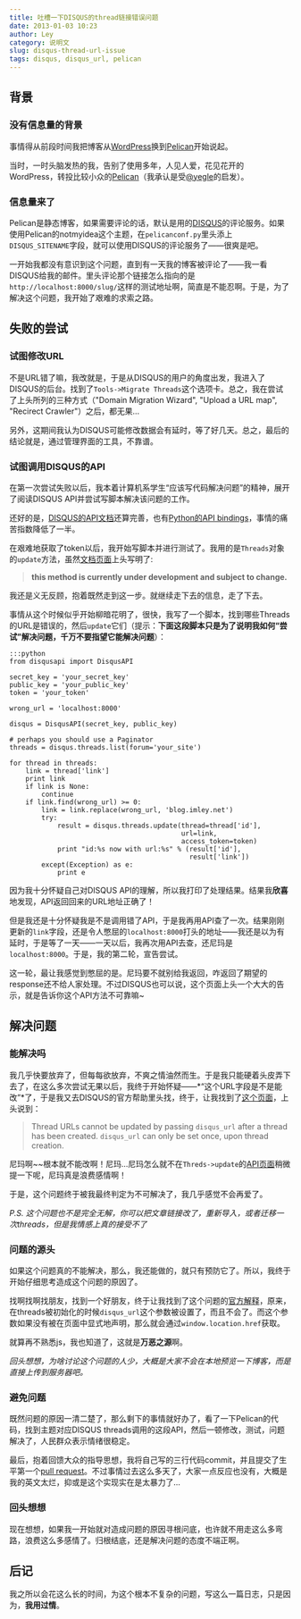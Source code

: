 ```yaml
---
title: 吐槽一下DISQUS的thread链接错误问题
date: 2013-01-03 10:23
author: Ley
category: 说明文
slug: disqus-thread-url-issue
tags: disqus, disqus_url, pelican
---
```

## 背景

### 没有信息量的背景

事情得从前段时间我把博客从[WordPress](http://imley.net/2012/12/25/bye-wordpress/ "Bye WordPress")换到[Pelican](http://blog.imley.net/2012/12/25/hello-pelican/ "Hello, Pelican")开始说起。

当时，一时头脑发热的我，告别了使用多年，人见人爱，花见花开的WordPress，转投比较小众的[Pelican](https://github.com/getpelican/pelican "ddd")（我承认是受[@yegle](http://twitter.com/yegle "Yegle的博客")的启发）。

### 信息量来了

Pelican是静态博客，如果需要评论的话，默认是用的[DISQUS](http://disqus.com/ "DISQUS")的评论服务。如果使用Pelican的notmyidea这个主题，在`pelicanconf.py`里头添上`DISQUS_SITENAME`字段，就可以使用DISQUS的评论服务了——很爽是吧。

一开始我都没有意识到这个问题，直到有一天我的博客被评论了——我一看DISQUS给我的邮件。里头评论那个链接怎么指向的是`http://localhost:8000/slug/`这样的测试地址啊，简直是不能忍啊。于是，为了解决这个问题，我开始了艰难的求索之路。

## 失败的尝试

### 试图修改URL

不是URL错了嘛，我改就是，于是从DISQUS的用户的角度出发，我进入了DISQUS的后台。找到了`Tools->Migrate Threads`这个选项卡。总之，我在尝试了上头所列的三种方式（"Domain Migration Wizard", "Upload a URL map", "Recirect Crawler"）之后，都无果…

另外，这期间我认为DISQUS可能修改数据会有延时，等了好几天。总之，最后的结论就是，通过管理界面的工具，不靠谱。

### 试图调用DISQUS的API

在第一次尝试失败以后，我本着计算机系学生“应该写代码解决问题”的精神，展开了阅读DISQUS API并尝试写脚本解决该问题的工作。

还好的是，[DISQUS的API文档][disqus-api-doc]还算完善，也有[Python的API bindings][disqus-python-api-binding]，事情的痛苦指数降低了一半。

在艰难地获取了token以后，我开始写脚本并进行测试了。我用的是`Threads`对象的`update`方法，虽然[文档页面][thread-update-api]上头写明了:

> **this method is currently under development and subject to change.**

我还是义无反顾，抱着既然走到这一步。就继续走下去的信息，走了下去。

事情从这个时候似乎开始柳暗花明了，很快，我写了一个脚本，找到哪些Threads的URL是错误的，然后`update`它们（提示：**下面这段脚本只是为了说明我如何“尝试”解决问题，千万不要指望它能解决问题**）：

    :::python
    from disqusapi import DisqusAPI

    secret_key = 'your_secret_key'
    public_key = 'your_public_key'
    token = 'your_token'
    
    wrong_url = 'localhost:8000'
    
    disqus = DisqusAPI(secret_key, public_key)
    
    # perhaps you should use a Paginator
    threads = disqus.threads.list(forum='your_site')
    
    for thread in threads:
        link = thread['link']
        print link
        if link is None:
            continue
        if link.find(wrong_url) >= 0:
            link = link.replace(wrong_url, 'blog.imley.net')
            try:
                result = disqus.threads.update(thread=thread['id'],
                                               url=link,
                                               access_token=token)
                print "id:%s now with url:%s" % (result['id'],
                                                 result['link'])
            except(Exception) as e:
                print e

因为我十分怀疑自己对DISQUS API的理解，所以我打印了处理结果。结果我**欣喜**地发现，API返回回来的URL地址正确了！

但是我还是十分怀疑我是不是调用错了API，于是我再用API查了一次。结果刚刚更新的`link`字段，还是令人憋屈的`localhost:8000`打头的地址——我还是以为有延时，于是等了一天——一天以后，我再次用API去查，还尼玛是`localhost:8000`。于是，我的第二轮，宣告尝试。

这一轮，最让我感觉到憋屈的是。尼玛要不就别给我返回，咋返回了期望的response还不给人家处理。不过DISQUS也可以说，这个页面上头一个大大的告示，就是告诉你这个API方法不可靠嘛~

## 解决问题

### 能解决吗

我几乎快要放弃了，但每每欲放弃，不爽之情油然而生。于是我只能硬着头皮弄下去了，在这么多次尝试无果以后，我终于开始怀疑——*“这个URL字段是不是能改”*了，于是我又去DISQUS的官方帮助里头找，终于，让我找到了[这个页面][disqus-url-update-policy]，上头说到：

> Thread URLs cannot be updated by passing `disqus_url` after a thread has been created. `disqus_url` can only be set once, upon thread creation.

尼玛啊~~根本就不能改啊！尼玛...尼玛怎么就不在`Threds->update`的[API页面][thread-update-api]稍微提一下呢，尼玛真是浪费感情啊！

于是，这个问题终于被我最终判定为不可解决了，我几乎感觉不会再爱了。

*P.S. 这个问题也不是完全无解，你可以把文章链接改了，重新导入，或者迁移一次threads，但是我情感上真的接受不了*

### 问题的源头

如果这个问题真的不能解决，那么，我还能做的，就只有预防它了。所以，我终于开始仔细思考造成这个问题的原因了。

找啊找啊找朋友，找到一个好朋友，终于让我找到了这个问题的[官方解释][disqus-js-vars]，原来，在threads被初始化的时候`disqus_url`这个参数被设置了，而且不会了。而这个参数如果没有被在页面中显式地声明，那么就会通过`window.location.href`获取。

就算再不熟悉js，我也知道了，这就是**万恶之源**啊。

*回头想想，为啥讨论这个问题的人少，大概是大家不会在本地预览一下博客，而是直接上传到服务器吧。*

### 避免问题

既然问题的原因一清二楚了，那么剩下的事情就好办了，看了一下Pelican的代码，找到主题对应DISQUS threads调用的这段API，然后一顿修改，测试，问题解决了，人民群众表示情绪很稳定。

最后，抱着回馈大众的指导思想，我将自己写的三行代码commit，并且提交了生平第一个[pull request][pr-on-disqus-url-issue]。不过事情过去这么多天了，大家一点反应也没有，大概是我的英文太烂，抑或是这个实现实在是太暴力了…

### 回头想想

现在想想，如果我一开始就对造成问题的原因寻根问底，也许就不用走这么多弯路，浪费这么多感情了。归根结底，还是解决问题的态度不端正啊。

## 后记

我之所以会花这么长的时间，为这个根本不复杂的问题，写这么一篇日志，只是因为，**我用过情**。

[disqus-api-doc]: http://disqus.com/api/docs/ "DISQUS api docs"
[disqus-python-api-binding]: https://github.com/disqus/disqus-python "DISQUS API bindings for Python"
[thread-update-api]: http://disqus.com/api/docs/threads/update/ "DISQUS thread update api"
[disqus-url-update-policy]: http://help.disqus.com/customer/portal/articles/735170-how-can-i-update-discussion-urls "how to update disqus url"
[disqus-js-vars]: http://help.disqus.com/customer/portal/articles/472098-javascript-configuration-variables#disqus-url "DISQUS对初始化一个Threads的各个变量的解释"
[pr-on-disqus-url-issue]: https://github.com/getpelican/pelican/pull/669 "我提交的Pull Request"
